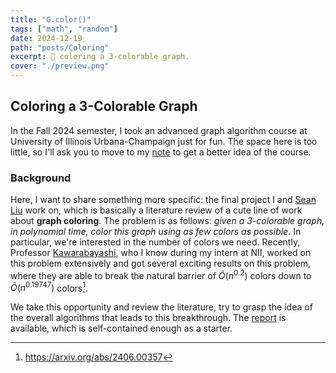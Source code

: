 ```yaml
---
title: "G.color()"
tags: ["math", "random"]
date: 2024-12-19
path: "posts/Coloring"
excerpt: 🎨 coloring a 3-colorable graph.
cover: "./preview.png"
---
```


## Coloring a 3-Colorable Graph

In the Fall 2024 semester, I took an advanced graph algorithm course at University of Illinois Urbana-Champaign just for fun. The space here is too little, so I'll ask you to move to my [note](../Notes/#topics-in-graph-algorithms-cs598---latex) to get a better idea of the course.

### Background

Here, I want to share something more specific: the final project I and [Sean Liu](https://zhxnliu.me/about/) work on, which is basically a literature review of a cute line of work about **graph coloring**. The problem is as follows: *given a 3-colorable graph, in polynomial time, color this graph using as few colors as possible*. In particular, we're interested in the number of colors we need. Recently, Professor [Kawarabayashi](https://kklab.nii.ac.jp/en/), who I know during my intern at NII, worked on this problem extensively and got several exciting results on this problem, where they are able to break the natural barrier of $\widetilde{O} (n^{0.2})$ colors down to $\widetilde{O} (n^{0.19747})$ colors[^1].

[^1]: <https://arxiv.org/abs/2406.00357>

We take this opportunity and review the literature, try to grasp the idea of the overall algorithms that leads to this breakthrough. The [report](./report.pdf) is available, which is self-contained enough as a starter.
